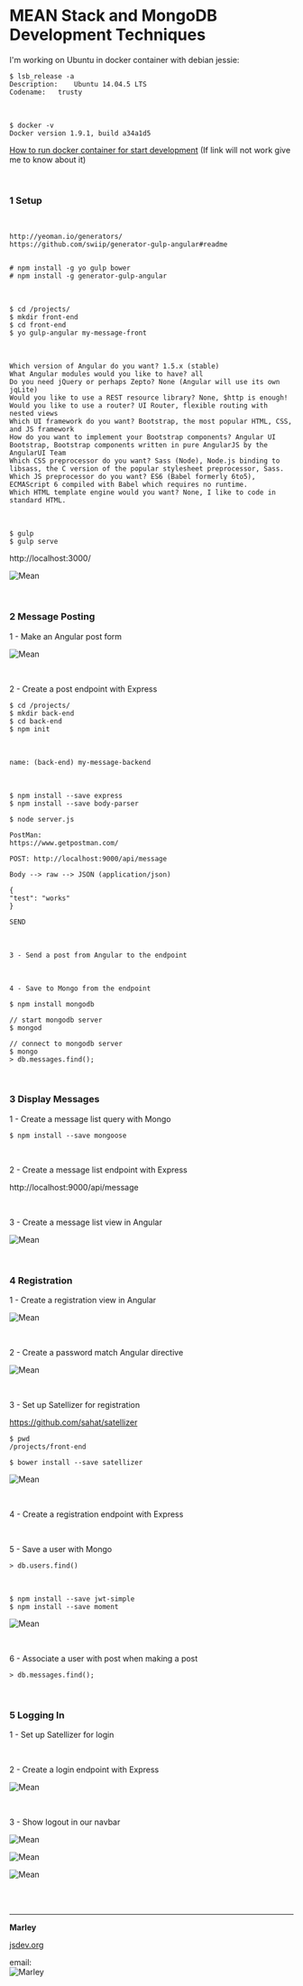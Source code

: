 # MEAN Stack and MongoDB Development Techniques


I'm working on Ubuntu in docker container with debian jessie:

    $ lsb_release -a
    Description:	Ubuntu 14.04.5 LTS
    Codename:	trusty

<br/>

    $ docker -v
    Docker version 1.9.1, build a34a1d5


<a href="http://jsdev.org/env/docker/run-container/">How to run docker container for start development</a>
(If link will not work give me to know about it)



<br/>

### 1 Setup


<br/>

    http://yeoman.io/generators/
    https://github.com/swiip/generator-gulp-angular#readme


    # npm install -g yo gulp bower
    # npm install -g generator-gulp-angular


<br/>

    $ cd /projects/
    $ mkdir front-end
    $ cd front-end
    $ yo gulp-angular my-message-front

<br/>

    Which version of Angular do you want? 1.5.x (stable)
    What Angular modules would you like to have? all
    Do you need jQuery or perhaps Zepto? None (Angular will use its own jqLite)
    Would you like to use a REST resource library? None, $http is enough!
    Would you like to use a router? UI Router, flexible routing with nested views
    Which UI framework do you want? Bootstrap, the most popular HTML, CSS, and JS framework
    How do you want to implement your Bootstrap components? Angular UI Bootstrap, Bootstrap components written in pure AngularJS by the AngularUI Team
    Which CSS preprocessor do you want? Sass (Node), Node.js binding to libsass, the C version of the popular stylesheet preprocessor, Sass.
    Which JS preprocessor do you want? ES6 (Babel formerly 6to5), ECMAScript 6 compiled with Babel which requires no runtime.
    Which HTML template engine would you want? None, I like to code in standard HTML.

<br/>

    $ gulp
    $ gulp serve

http://localhost:3000/


![Mean](/img/01-setup.png?raw=true)


<br/>

### 2 Message Posting

1 - Make an Angular post form


![Mean](/img/02-01.png?raw=true)


<br/>

2 - Create a post endpoint with Express


    $ cd /projects/
    $ mkdir back-end
    $ cd back-end
    $ npm init

<br/>

    name: (back-end) my-message-backend

<br/>

    $ npm install --save express
    $ npm install --save body-parser

    $ node server.js

    PostMan:  
    https://www.getpostman.com/

    POST: http://localhost:9000/api/message

    Body --> raw --> JSON (application/json)

    {
    "test": "works"
    }

    SEND

<br/>

    3 - Send a post from Angular to the endpoint

<br/>

    4 - Save to Mongo from the endpoint

    $ npm install mongodb

    // start mongodb server
    $ mongod

    // connect to mongodb server
    $ mongo
    > db.messages.find();


<br/>

### 3 Display Messages

1 - Create a message list query with Mongo


    $ npm install --save mongoose


<br/>

2 - Create a message list endpoint with Express

http://localhost:9000/api/message

<br/>

3 - Create a message list view in Angular


![Mean](/img/03-01.png?raw=true)



<br/>

### 4 Registration

1 - Create a registration view in Angular


![Mean](/img/04-01.png?raw=true)


<br/>

2 - Create a password match Angular directive

![Mean](/img/04-02.png?raw=true)

<br/>

3 - Set up Satellizer for registration

https://github.com/sahat/satellizer


    $ pwd
    /projects/front-end

    $ bower install --save satellizer


![Mean](/img/04-03.png?raw=true)


<br/>

4 - Create a registration endpoint with Express

<br/>

5 - Save a user with Mongo


    > db.users.find()

<br/>

    $ npm install --save jwt-simple
    $ npm install --save moment


![Mean](/img/04-04.png?raw=true)


<br/>

6 - Associate a user with post when making a post


    > db.messages.find();


<br/>

### 5 Logging In

1 - Set up Satellizer for login

<br/>

2 - Create a login endpoint with Express

![Mean](/img/05-01.png?raw=true)


<br/>

3 - Show logout in our navbar

![Mean](/img/05-02.png?raw=true)

![Mean](/img/05-03.png?raw=true)

![Mean](/img/05-04.png?raw=true)




<br/><br/>

___

**Marley**

<a href="https://jsdev.org">jsdev.org</a>

email:  
![Marley](http://img.fotografii.org/a3333333mail.gif "Marley")
